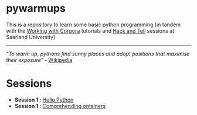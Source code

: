 # pywarmups 

This is a repository to learn some basic python programming (in tandem with the [Working with Corpora](https://github.com/interrogator/wwc) tutorials and [Hack and Tell](https://github.com/alvations/usaarhat-repo) sessions at Saarland University)

----


*"To warm up, pythons find sunny places and adopt positions that maximise their exposure"* - [Wikipedia](https://en.wikipedia.org/wiki/Ectotherm#Adaptations)


Sessions
====

 - **Session 1** : [Hello Python]()
 - **Session 1** : [Comprehending ontainers]()
